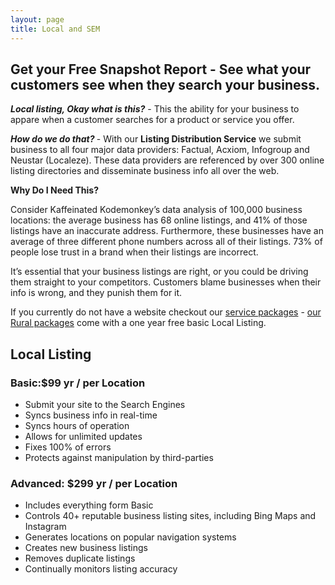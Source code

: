 ```yaml
---
layout: page
title: Local and SEM
---
```


<h2 class="text-center"><strong>Get your Free Snapshot Report</strong> - See what your customers see when they search your business.</h2>

<p><strong><em>Local listing, Okay what is this?</em></strong> - This the ability for your business to appare when a customer searches for a product or service you offer.</p>

<p><strong><em>How do we do that? </em></strong> - With our <strong>Listing Distribution Service</strong> we submit business to all four major data providers: Factual, Acxiom, Infogroup and Neustar (Localeze). These data providers are referenced by over 300 online listing directories and disseminate business info all over the web.</p>

<p><strong>Why Do I Need This?</strong>

<p>Consider Kaffeinated Kodemonkey’s data analysis of 100,000 business locations: the average business has 68 online listings, and 41% of those listings have an inaccurate address. Furthermore, these businesses have an average of three different phone numbers across all of their listings. 73% of people lose trust in a brand when their listings are incorrect.<p>

<p>It’s essential that your business listings are right, or you could be driving them straight to your competitors. Customers blame businesses when their info is wrong, and they punish them for it.</p>

<p>If you currently do not have a website checkout our <a href={baseurl}/index#services" title="service packages">service packages</a> - <a href="{baseurl}/rural-business" title="rural business">our Rural packages</a> come with a one year free basic Local Listing.</p>

<!-- This package includes link Distribution and link sync from Vendasta -->
<h2>Local Listing</h2>
<div class="row">
  <div class="col-sm-6">
    <h3>Basic:$99 yr / per Location</h3>
    <ul>
      <li>Submit your site to the Search Engines</li>
      <li>Syncs business info in real-time</li>
      <li>Syncs hours of operation</li>
      <li>Allows for unlimited updates</li>
      <li>Fixes 100% of errors</li>
      <li>Protects against manipulation by third-parties</li>
    </ul>
  </div>
  <div class="col-sm-6">
    <h3>Advanced: $299 yr / per Location</h3>
    <ul>
      <li>Includes everything form Basic</li>
      <li>Controls 40+ reputable business listing sites, including Bing Maps and Instagram</li>
      <li>Generates locations on popular navigation systems</li>
      <li>Creates new business listings</li>
      <li>Removes duplicate listings</li>
      <li>Continually monitors listing accuracy</li>
    </ul>
  </div>
</div>

&nbsp;
